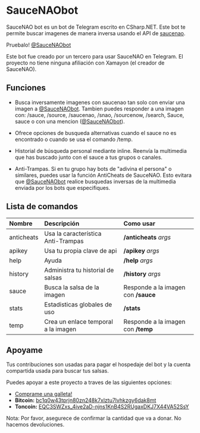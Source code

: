# SauceNAObot

SauceNAO bot es un bot de Telegram escrito en CSharp.NET. Este bot te permite buscar imagenes de manera inversa usando el API de [saucenao](https://saucenao.com/).

Pruebalo! [@SauceNAObot](https://t.me/SauceNAObot)

Este bot fue creado por un tercero para usar SauceNAO en Telegram. El proyecto no tiene ninguna afiliación con Xamayon (el creador de SauceNAO).

## Funciones

- Busca inversamente imagenes con saucenao tan solo con enviar una imagen a [@SauceNAObot](https://t.me/SauceNAObot). Tambien puedes responder a una imagen con: /sauce, /source, /saucenao, /snao, /sourcenow, /search, Sauce, sauce o con una mencion \([@SauceNAObot](https://t.me/SauceNAObot)\).

- Ofrece opciones de busqueda alternativas cuando el sauce no es encontrado o cuando se usa el comando /temp.

- Historial de búsqueda personal mediante inline. Reenvía la multimedia que has buscado junto con el sauce a tus grupos o canales.

- Anti-Trampas. Si en tu grupo hay bots de "adivina el persona" o similares, puedes usar la función AntiCheats de SauceNAO. Esto evitara que [@SauceNAObot](https://t.me/SauceNAObot) realice busquedas inversas de la multimedia enviada por los bots que especifiques.

## Lista de comandos

| Nombre     | Descripción                         | Como usar                           |
| :--------- | :---------------------------------- | :---------------------------------- |
| anticheats | Usa la característica Anti-Trampas  | **/anticheats** _args_              |
| apikey     | Usa tu propia clave de api          | **/apikey** _args_                  |
| help       | Ayuda                               | **/help** _args_                    |
| history    | Administra tu historial de salsas   | **/history** _args_                 |
| sauce      | Busca la salsa de la imagen         | Responde a la imagen con **/sauce** |
| stats      | Estadisticas globales de uso        | **/stats**                          |
| temp       | Crea un enlace temporal a la imagen | Responde a la imagen con **/temp**  |

## Apoyame

Tus contribuciones son usadas para pagar el hospedaje del bot y la cuenta compartida usada para buscar tus salsas.

Puedes apoyar a este proyecto a traves de las siguientes opciones:

- [Comprame una galleta!](https://www.buymeacoffee.com/eptagone)
- **Bitcoin:** [bc1q0w43tprjn80zn248k7xlztu7lvhkzgy6dak8mt](bitcoin:BC1Q0W43TPRJN80ZN248K7XLZTU7LVHKZGY6DAK8MT?label=MyCoffe&message=Invite%20me%20for%20a%20coffee)
- **Toncoin:** [EQC3SWZxs_4ive2aD-njns1KnB4S2RUgaxDKJ7X44VA52SsY](ton://transfer/EQC3SWZxs_4ive2aD-njns1KnB4S2RUgaxDKJ7X44VA52SsY)

Nota: Por favor, asegurece de confirmar la cantidad que va a donar. No hacemos devoluciones.
